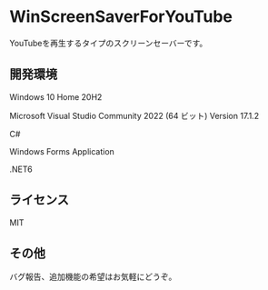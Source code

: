 # WinScreenSaverForYouTube
YouTubeを再生するタイプのスクリーンセーバーです。

## 開発環境
Windows 10 Home 20H2

Microsoft Visual Studio Community 2022 (64 ビット) Version 17.1.2

C#

Windows Forms Application

.NET6
## ライセンス

MIT
## その他
バグ報告、追加機能の希望はお気軽にどうぞ。
